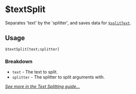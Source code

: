 # $textSplit
Separates 'text' by the 'splitter', and saves data for [`$splitText`](./splitText.md).

## Usage
```
$textSplit[text;splitter]
```

### Breakdown
- `text` - The text to split.
- `splitter` - The splitter to split arguments with.

[*See more in the Text Splitting guide...*](../guides/textSplitting.md)
